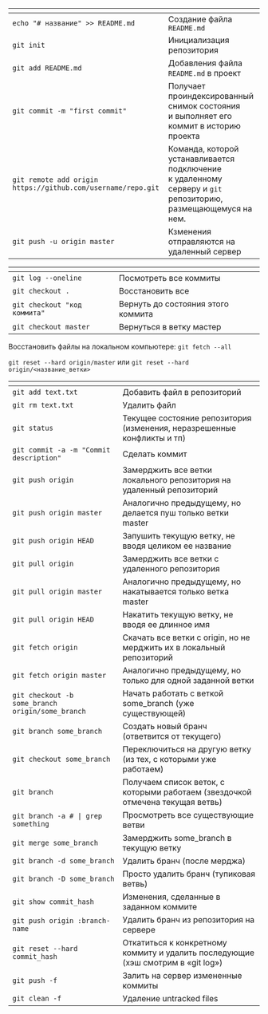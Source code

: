 <table>
<thead>
<tr>
<th></th>
<th></th>
</tr>
</thead>
<tbody>
<tr>
<td><code>echo "# название" &gt;&gt; README.md</code></td>
<td>Создание файла <code>README.md</code></td>
</tr>
<tr>
<td><code>git init</code></td>
<td>Инициализация репозитория</td>
</tr>
<tr>
<td><code>git add README.md</code></td>
<td>Добавления файла <code>README.md</code> в проект</td>
</tr>
<tr>
<td><code>git commit -m "first commit"</code></td>
<td>Получает проиндексированный снимок состояния<br>и выполняет его коммит в историю проекта</td>
</tr>
<tr>
<td><code>git remote add origin https://github.com/username/repo.git</code></td>
<td>Команда, которой устанавливается подключение<br>к удаленному серверу и <code>git</code> репозиторию, размещающемуся на нем.</td>
</tr>
<tr>
<td><code>git push -u origin master</code></td>
<td>Кзменения отправляются на удаленный сервер</td>
</tr>
</tbody>
</table>
<table>
<thead>
<tr>
<th></th>
<th></th>
</tr>
</thead>
<tbody>
<tr>
<td><code>git log --oneline</code></td>
<td>Посмотреть все коммиты</td>
</tr>
<tr>
<td><code>git checkout .</code></td>
<td>Восстановить все</td>
</tr>
<tr>
<td><code>git checkout "код коммита"</code></td>
<td>Вернуть до состояния этого коммита</td>
</tr>
<tr>
<td><code>git checkout master</code></td>
<td>Вернуться в ветку мастер</td>
</tr>
</tbody>
</table>
<p>Восстановить файлы на локальном компьютере:
<code>git fetch --all</code></p>
<p><code>git reset --hard origin/master</code> или <code>git reset --hard origin/&lt;название_ветки&gt;</code></p>
<table>
<thead>
<tr>
<th></th>
<th></th>
</tr>
</thead>
<tbody>
<tr>
<td><code>git add text.txt</code></td>
<td>Добавить файл в репозиторий</td>
</tr>
<tr>
<td><code>git rm text.txt</code></td>
<td>Удалить файл</td>
</tr>
<tr>
<td><code>git status</code></td>
<td>Текущее состояние репозитория (изменения, неразрешенные конфликты и тп)</td>
</tr>
<tr>
<td><code>git commit -a -m "Commit description"</code></td>
<td>Сделать коммит</td>
</tr>
<tr>
<td><code>git push origin</code></td>
<td>Замерджить все ветки локального репозитория на удаленный репозиторий</td>
</tr>
<tr>
<td><code>git push origin master</code></td>
<td>Аналогично предыдущему, но делается пуш только ветки master</td>
</tr>
<tr>
<td><code>git push origin HEAD</code></td>
<td>Запушить текущую ветку, не вводя целиком ее название</td>
</tr>
<tr>
<td><code>git pull origin</code></td>
<td>Замерджить все ветки с удаленного репозитория</td>
</tr>
<tr>
<td><code>git pull origin master</code></td>
<td>Аналогично предыдущему, но накатывается только ветка master</td>
</tr>
<tr>
<td><code>git pull origin HEAD</code></td>
<td>Накатить текущую ветку, не вводя ее длинное имя</td>
</tr>
<tr>
<td><code>git fetch origin</code></td>
<td>Скачать все ветки с origin, но не мерджить их в локальный репозиторий</td>
</tr>
<tr>
<td><code>git fetch origin master</code></td>
<td>Аналогично предыдущему, но только для одной заданной ветки</td>
</tr>
<tr>
<td><code>git checkout -b some_branch origin/some_branch</code></td>
<td>Начать работать с веткой some_branch (уже существующей)</td>
</tr>
<tr>
<td><code>git branch some_branch</code></td>
<td>Создать новый бранч (ответвится от текущего)</td>
</tr>
<tr>
<td><code>git checkout some_branch</code></td>
<td>Переключиться на другую ветку (из тех, с которыми уже работаем)</td>
</tr>
<tr>
<td><code>git branch</code></td>
<td>Получаем список веток, с которыми работаем (звездочкой отмечена текущая ветвь)</td>
</tr>
<tr>
<td><code>git branch -a # | grep something</code></td>
<td>Просмотреть все существующие ветви</td>
</tr>
<tr>
<td><code>git merge some_branch</code></td>
<td>Замерджить some_branch в текущую ветку</td>
</tr>
<tr>
<td><code>git branch -d some_branch</code></td>
<td>Удалить бранч (после мерджа)</td>
</tr>
<tr>
<td><code>git branch -D some_branch</code></td>
<td>Просто удалить бранч (тупиковая ветвь)</td>
</tr>
<tr>
<td><code>git show commit_hash</code></td>
<td>Изменения, сделанные в заданном коммите</td>
</tr>
<tr>
<td><code>git push origin :branch-name</code></td>
<td>Удалить бранч из репозитория на сервере</td>
</tr>
<tr>
<td><code>git reset --hard commit_hash</code></td>
<td>Откатиться к конкретному коммиту и удалить последующие (хэш смотрим в «git log»)</td>
</tr>
<tr>
<td><code>git push -f</code></td>
<td>Залить на сервер измененные коммиты</td>
</tr>
<tr>
<td><code>git clean -f</code></td>
<td>Удаление untracked files</td>
</tr>
</tbody>
</table>